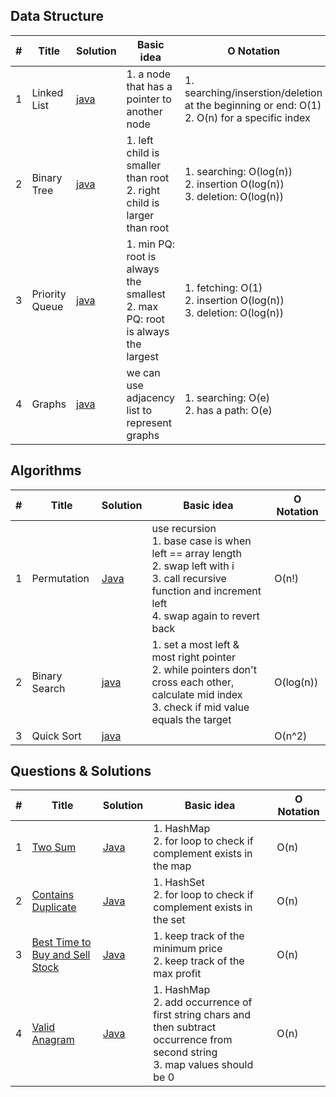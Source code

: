 ## Data Structure

| #   | Title | Solution                              | Basic idea | O Notation |
| --- | ----- | ------------------------------------- | ---------- | ---------- |
| 1   | Linked List | [java](src/dataStructures/LinkedList.java) | 1. a node that has a pointer to another node | 1. searching/inserstion/deletion at the beginning or end: O(1) <br>2. O(n) for a specific index
| 2   | Binary Tree | [java](src/dataStructures/Trees.java) | 1. left child is smaller than root <br>2. right child is larger than root | 1. searching: O(log(n)) <br>2. insertion O(log(n)) <br>3. deletion: O(log(n))
| 3   | Priority Queue | [java](src/dataStructures/PriorityQ.java) | 1. min PQ: root is always the smallest <br>2. max PQ: root is always the largest | 1. fetching: O(1) <br>2. insertion O(log(n)) <br>3. deletion: O(log(n))
| 4   | Graphs | [java](src/dataStructures/Graph.java) | we can use adjacency list to represent graphs | 1. searching: O(e) <br>2. has a path: O(e) 

## Algorithms

| #   | Title         | Solution                                    | Basic idea | O Notation |
| --- | ------------- | ------------------------------------------- | ---------- | ---------- |
| 1   | Permutation   | [Java](src/algorithms/PermutationList.java) | use recursion <br>1. base case is when left == array length <br>2. swap left with i <br>3. call recursive function and increment left <br>4. swap again to revert back | O(n!) |
| 2   | Binary Search | [java](src/algorithms/BinarySearch.java) | 1. set a most left & most right pointer <br>2. while pointers don't cross each other, calculate mid index <br>3. check if mid value equals the target | O(log(n)) |
| 3   | Quick Sort    | [java](src/algorithms/QuickSort.java) |  | O(n^2) |
## Questions & Solutions

| #   | Title         | Solution                                    | Basic idea | O Notation |
| --- | ------------- | ------------------------------------------- | ---------- | ---------- |
| 1   | [Two Sum](https://leetcode.com/problems/two-sum/)  | [Java](src/Problems/StringAndArrayManipulation/TwoSum.java) | 1. HashMap <br>2. for loop to check if complement exists in the map | O(n) |
| 2   | [Contains Duplicate](https://leetcode.com/problems/contains-duplicate/)  | [Java](src/Problems/StringAndArrayManipulation/ContainsDuplicate.java) | 1. HashSet <br>2. for loop to check if complement exists in the set | O(n) |
| 3   | [Best Time to Buy and Sell Stock](https://leetcode.com/problems/best-time-to-buy-and-sell-stock/) | [Java](src/Problems/StringAndArrayManipulation/ContainsDuplicate.java) | 1. keep track of the minimum price <br>2. keep track of the max profit | O(n) |
| 4   | [Valid Anagram](https://leetcode.com/problems/valid-anagram/)  | [Java](src/Problems/StringAndArrayManipulation/ValidAnagram.java) | 1. HashMap <br>2. add occurrence of first string chars and then subtract occurrence from second string <br>3. map values should be 0 | O(n) |